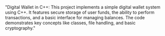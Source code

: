 "Digital Wallet in C++: This project implements a simple digital wallet system using C++. It features secure storage of user funds, the ability to perform transactions, and a basic interface for managing balances. The code demonstrates key concepts like classes, file handling, and basic cryptography."
